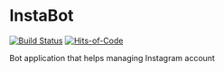 # InstaBot
[![Build Status](https://travis-ci.org/aistomin/InstaBot.svg?branch=master)](https://travis-ci.org/aistomin/InstaBot)
[![Hits-of-Code](https://hitsofcode.com/github/aistomin/InstaBot)](https://hitsofcode.com/github/aistomin/InstaBot/view)

Bot application that helps managing Instagram account
